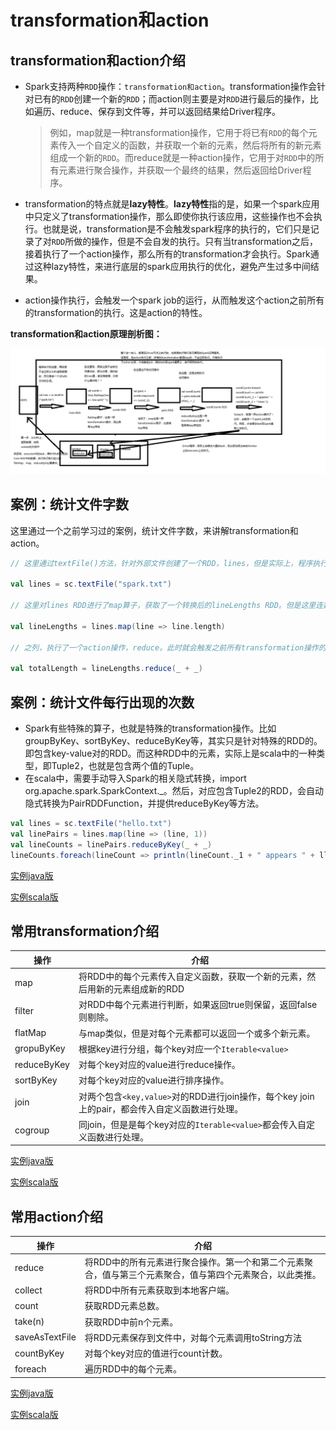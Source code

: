 # transformation和action

## transformation和action介绍

- Spark支持两种`RDD`操作：`transformation和action`。transformation操作会针对已有的`RDD`创建一个新的`RDD`；而action则主要是对`RDD`进行最后的操作，比如遍历、reduce、保存到文件等，并可以返回结果给Driver程序。

  > 例如，map就是一种transformation操作，它用于将已有`RDD`的每个元素传入一个自定义的函数，并获取一个新的元素，然后将所有的新元素组成一个新的`RDD`。而reduce就是一种action操作，它用于对`RDD`中的所有元素进行聚合操作，并获取一个最终的结果，然后返回给Driver程序。

- transformation的特点就是**lazy特性**。**lazy特性**指的是，如果一个spark应用中只定义了transformation操作，那么即使你执行该应用，这些操作也不会执行。也就是说，transformation是不会触发spark程序的执行的，它们只是记录了对`RDD`所做的操作，但是不会自发的执行。只有当transformation之后，接着执行了一个action操作，那么所有的transformation才会执行。Spark通过这种lazy特性，来进行底层的spark应用执行的优化，避免产生过多中间结果。
- action操作执行，会触发一个spark job的运行，从而触发这个action之前所有的transformation的执行。这是action的特性。

**transformation和action原理剖析图：**

![transformation和action原理剖析](img\transformation和action原理剖析.png)

## 案例：统计文件字数

这里通过一个之前学习过的案例，统计文件字数，来讲解transformation和action。

```scala
// 这里通过textFile()方法，针对外部文件创建了一个RDD，lines，但是实际上，程序执行到这里为止，spark.txt文件的数据是不会加载到内存中的。lines，只是代表了一个指向spark.txt文件的引用。

val lines = sc.textFile("spark.txt")

// 这里对lines RDD进行了map算子，获取了一个转换后的lineLengths RDD。但是这里连数据都没有，当然也不会做任何操作。lineLengths RDD也只是一个概念上的东西而已。

val lineLengths = lines.map(line => line.length)

// 之列，执行了一个action操作，reduce。此时就会触发之前所有transformation操作的执行，Spark会将操作拆分成多个task到多个机器上并行执行，每个task会在本地执行map操作，并且进行本地的reduce聚合。最后会进行一个全局的reduce聚合，然后将结果返回给Driver程序。

val totalLength = lineLengths.reduce(_ + _)
```



## 案例：统计文件每行出现的次数

- Spark有些特殊的算子，也就是特殊的transformation操作。比如groupByKey、sortByKey、reduceByKey等，其实只是针对特殊的RDD的。即包含key-value对的RDD。而这种RDD中的元素，实际上是scala中的一种类型，即Tuple2，也就是包含两个值的Tuple。
- 在scala中，需要手动导入Spark的相关隐式转换，import org.apache.spark.SparkContext._。然后，对应包含Tuple2的RDD，会自动隐式转换为PairRDDFunction，并提供reduceByKey等方法。

```scala
val lines = sc.textFile("hello.txt")
val linePairs = lines.map(line => (line, 1))
val lineCounts = linePairs.reduceByKey(_ + _)
lineCounts.foreach(lineCount => println(lineCount._1 + " appears " + llineCount._2 + " times."))
```

[实例java版](../src/java/LineCount.java)

[实例scala版](../src/scala/LineCount.scala)

## 常用transformation介绍

| 操作        | 介绍                                                         |
| ----------- | ------------------------------------------------------------ |
| map         | 将RDD中的每个元素传入自定义函数，获取一个新的元素，然后用新的元素组成新的RDD |
| filter      | 对RDD中每个元素进行判断，如果返回true则保留，返回false则剔除。 |
| flatMap     | 与map类似，但是对每个元素都可以返回一个或多个新元素。        |
| gropuByKey  | 根据key进行分组，每个key对应一个`Iterable<value>  `          |
| reduceByKey | 对每个key对应的value进行reduce操作。                         |
| sortByKey   | 对每个key对应的value进行排序操作。                           |
| join        | 对两个包含`<key,value>`对的RDD进行join操作，每个key   join上的pair，都会传入自定义函数进行处理。 |
| cogroup     | 同join，但是是每个key对应的`Iterable<value>`都会传入自定义函数进行处理。 |

[实例java版](../src/java/TransformationOperation.java)

[实例scala版](../src/scala/TransformationOperation.scala)

## 常用action介绍

| 操作           | 介绍                                                         |
| -------------- | ------------------------------------------------------------ |
| reduce         | 将RDD中的所有元素进行聚合操作。第一个和第二个元素聚合，值与第三个元素聚合，值与第四个元素聚合，以此类推。 |
| collect        | 将RDD中所有元素获取到本地客户端。                            |
| count          | 获取RDD元素总数。                                            |
| take(n)        | 获取RDD中前n个元素。                                         |
| saveAsTextFile | 将RDD元素保存到文件中，对每个元素调用toString方法            |
| countByKey     | 对每个key对应的值进行count计数。                             |
| foreach        | 遍历RDD中的每个元素。                                        |

[实例java版](../src/java/ActionOperation.java)

[实例scala版](../src/scala/ActionOperation.scala)